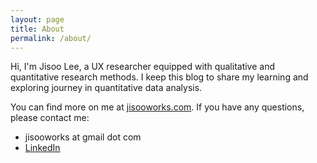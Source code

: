 ```yaml
---
layout: page
title: About
permalink: /about/
---
```


Hi, I'm Jisoo Lee, a UX researcher equipped with qualitative and quantitative research methods. I keep this blog to share my learning and exploring journey in quantitative data analysis.

You can find more on me at [jisooworks.com](https://jisooworks.com). If you have any questions, please contact me:
* jisooworks at gmail dot com
* [LinkedIn](https://www.linkedin.com/in/jisooworks/)